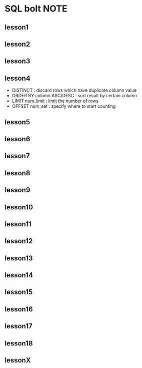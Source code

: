 # SQL bolt NOTE

## lesson1

## lesson2

## lesson3

## lesson4

- DISTINCT : discard rows which have duplicate column value
- ORDER BY column ASC/DESC : sort result by certain column
- LIMIT num_limit : limit the number of rows
- OFFSET num_set : specify where to start counting

## lesson5

## lesson6

## lesson7

## lesson8

## lesson9

## lesson10

## lesson11

## lesson12

## lesson13

## lesson14

## lesson15

## lesson16

## lesson17

## lesson18

## lessonX
